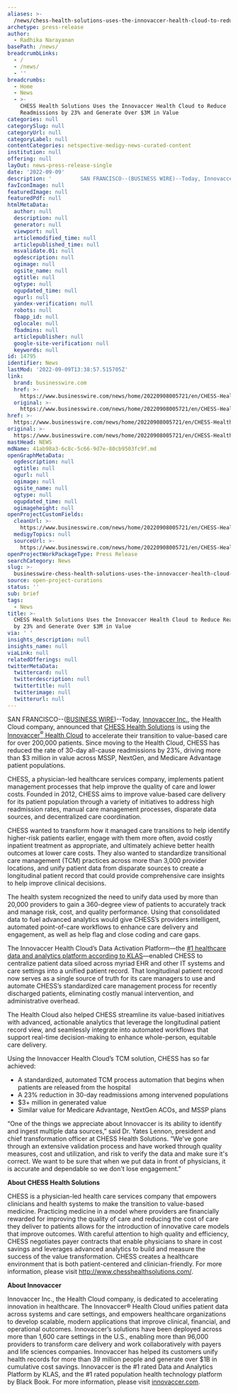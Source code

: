 ```yaml
---
aliases: >-
  /news/chess-health-solutions-uses-the-innovaccer-health-cloud-to-reduce-readmissions-by-23-and-generate-over-3m-in-value
archetype: press-release
author:
  - Radhika Narayanan
basePath: /news/
breadcrumbLinks:
  - /
  - /news/
  - ''
breadcrumbs:
  - Home
  - News
  - >-
    CHESS Health Solutions Uses the Innovaccer Health Cloud to Reduce
    Readmissions by 23% and Generate Over $3M in Value
categories: null
categorySlug: null
categoryUrl: null
categoryLabel: null
contentCategories: netspective-medigy-news-curated-content
institution: null
offering: null
layOut: news-press-release-single
date: '2022-09-09'
description: '         SAN FRANCISCO--(BUSINESS WIRE)--Today, Innovaccer Inc., the Health Cloud company, announced that CHESS Health Solutions is using the Innovaccer® Health Cloud to accelerate their transition to'
favIconImage: null
featuredImage: null
featuredPdf: null
htmlMetaData:
  author: null
  description: null
  generator: null
  viewport: null
  articlemodified_time: null
  articlepublished_time: null
  msvalidate.01: null
  ogdescription: null
  ogimage: null
  ogsite_name: null
  ogtitle: null
  ogtype: null
  ogupdated_time: null
  ogurl: null
  yandex-verification: null
  robots: null
  fbapp_id: null
  oglocale: null
  fbadmins: null
  articlepublisher: null
  google-site-verification: null
  keywords: null
id: 14795
identifier: News
lastMod: '2022-09-09T13:38:57.515705Z'
link:
  brand: businesswire.com
  href: >-
    https://www.businesswire.com/news/home/20220908005721/en/CHESS-Health-Solutions-Uses-the-Innovaccer-Health-Cloud-to-Reduce-Readmissions-by-23-and-Generate-Over-3M-in-Value
  original: >-
    https://www.businesswire.com/news/home/20220908005721/en/CHESS-Health-Solutions-Uses-the-Innovaccer-Health-Cloud-to-Reduce-Readmissions-by-23-and-Generate-Over-3M-in-Value
href: >-
  https://www.businesswire.com/news/home/20220908005721/en/CHESS-Health-Solutions-Uses-the-Innovaccer-Health-Cloud-to-Reduce-Readmissions-by-23-and-Generate-Over-3M-in-Value
original: >-
  https://www.businesswire.com/news/home/20220908005721/en/CHESS-Health-Solutions-Uses-the-Innovaccer-Health-Cloud-to-Reduce-Readmissions-by-23-and-Generate-Over-3M-in-Value
mastHead: NEWS
mdName: 41ab98a3-6c8c-5c66-9d7e-80cb9503fc9f.md
openGraphMetaData:
  ogdescription: null
  ogtitle: null
  ogurl: null
  ogimage: null
  ogsite_name: null
  ogtype: null
  ogupdated_time: null
  ogimageheight: null
openProjectCustomFields:
  cleanUrl: >-
    https://www.businesswire.com/news/home/20220908005721/en/CHESS-Health-Solutions-Uses-the-Innovaccer-Health-Cloud-to-Reduce-Readmissions-by-23-and-Generate-Over-3M-in-Value
  medigyTopics: null
  sourceUrl: >-
    https://www.businesswire.com/news/home/20220908005721/en/CHESS-Health-Solutions-Uses-the-Innovaccer-Health-Cloud-to-Reduce-Readmissions-by-23-and-Generate-Over-3M-in-Value
openProjectWorkPackageType: Press Release
searchCategory: News
slug: >-
  businesswire-chess-health-solutions-uses-the-innovaccer-health-cloud-to-reduce-readmissions-by-23-and-generate-over-3m-in-value
source: open-project-curations
status: ''
sub: brief
tags:
  - News
title: >-
  CHESS Health Solutions Uses the Innovaccer Health Cloud to Reduce Readmissions
  by 23% and Generate Over $3M in Value
via: ' '
insights_description: null
insights_name: null
viaLink: null
relatedOfferings: null
twitterMetaData:
  twittercard: null
  twitterdescription: null
  twittertitle: null
  twitterimage: null
  twitterurl: null
---
```

<div id="readability-page-1" class="page"><div itemprop="articleBody">         <p>SAN FRANCISCO--(<span itemprop="provider publisher copyrightHolder" itemscope="itemscope" itemtype="https://schema.org/Organization" itemid="https://www.businesswire.com"><span itemprop="name"><a referrerpolicy="unsafe-url" rel="nofollow" itemprop="url" href="https://www.businesswire.com/">BUSINESS WIRE</a></span></span>)--Today, <a referrerpolicy="unsafe-url" target="_blank" href="https://cts.businesswire.com/ct/CT?id=smartlink&amp;url=https%3A%2F%2Finnovaccer.com%2Fsolutions%2Ftoolkit%2F&amp;esheet=52876242&amp;newsitemid=20220908005721&amp;lan=en-US&amp;anchor=Innovaccer+Inc.&amp;index=1&amp;md5=176a1aa9491f802692b9caa84a144838" rel="nofollow" shape="rect">Innovaccer Inc.</a>, the Health Cloud company, announced that <a referrerpolicy="unsafe-url" target="_blank" href="https://cts.businesswire.com/ct/CT?id=smartlink&amp;url=https%3A%2F%2Fwww.chesshealthsolutions.com%2F&amp;esheet=52876242&amp;newsitemid=20220908005721&amp;lan=en-US&amp;anchor=CHESS+Health+Solutions&amp;index=2&amp;md5=75a8bfb57b5f46b563182d23355aa235" rel="nofollow" shape="rect">CHESS Health Solutions</a> is using the <a referrerpolicy="unsafe-url" target="_blank" href="https://cts.businesswire.com/ct/CT?id=smartlink&amp;url=https%3A%2F%2Finnovaccer.com%2Fhealth-cloud%2F&amp;esheet=52876242&amp;newsitemid=20220908005721&amp;lan=en-US&amp;anchor=Innovaccer%26%23174%3B+Health+Cloud&amp;index=3&amp;md5=aaf2e1799210e7e98d795720f60eab87" rel="nofollow" shape="rect">Innovaccer<sup>®</sup> Health Cloud</a> to accelerate their transition to value-based care for over 200,000 patients. Since moving to the Health Cloud, CHESS has reduced the rate of 30-day all-cause readmissions by 23%, driving more than $3 million in value across MSSP, NextGen, and Medicare Advantage patient populations. </p> <blockquote></blockquote> <p> CHESS, a physician-led healthcare services company, implements patient management processes that help improve the quality of care and lower costs. Founded in 2012, CHESS aims to improve value-based care delivery for its patient population through a variety of initiatives to address high readmission rates, manual care management processes, disparate data sources, and decentralized care coordination. </p><p> CHESS wanted to transform how it managed care transitions to help identify higher-risk patients earlier, engage with them more often, avoid costly inpatient treatment as appropriate, and ultimately achieve better health outcomes at lower care costs. They also wanted to standardize transitional care management (TCM) practices across more than 3,000 provider locations, and unify patient data from disparate sources to create a longitudinal patient record that could provide comprehensive care insights to help improve clinical decisions. </p><p> The health system recognized the need to unify data used by more than 20,000 providers to gain a 360-degree view of patients to accurately track and manage risk, cost, and quality performance. Using that consolidated data to fuel advanced analytics would give CHESS’s providers intelligent, automated point-of-care workflows to enhance care delivery and engagement, as well as help flag and close coding and care gaps. </p><p> The Innovaccer Health Cloud’s Data Activation Platform—the <a referrerpolicy="unsafe-url" target="_blank" href="https://cts.businesswire.com/ct/CT?id=smartlink&amp;url=https%3A%2F%2Finnovaccer.com%2Fawards%2Fbest-in-klas-data-platform&amp;esheet=52876242&amp;newsitemid=20220908005721&amp;lan=en-US&amp;anchor=%231+healthcare+data+and+analytics+platform+according+to+KLAS&amp;index=4&amp;md5=c5e995a84594b0fd67a00d4e16c90c01" rel="nofollow" shape="rect">#1 healthcare data and analytics platform according to KLAS</a>—enabled CHESS to centralize patient data siloed across myriad EHR and other IT systems and care settings into a unified patient record. That longitudinal patient record now serves as a single source of truth for its care managers to use and automate CHESS’s standardized care management process for recently discharged patients, eliminating costly manual intervention, and administrative overhead. </p><p> The Health Cloud also helped CHESS streamline its value-based initiatives with advanced, actionable analytics that leverage the longitudinal patient record view, and seamlessly integrate into automated workflows that support real-time decision-making to enhance whole-person, equitable care delivery. </p><p> Using the Innovaccer Health Cloud’s TCM solution, CHESS has so far achieved: </p><ul> <li> A standardized, automated TCM process automation that begins when patients are released from the hospital </li> <li> A 23% reduction in 30-day readmissions among intervened populations </li> <li> $3+ million in generated value </li> <li> Similar value for Medicare Advantage, NextGen ACOs, and MSSP plans </li> </ul><p> “One of the things we appreciate about Innovaccer is its ability to identify and ingest multiple data sources,” said Dr. Yates Lennon, president and chief transformation officer at CHESS Health Solutions. “We've gone through an extensive validation process and have worked through quality measures, cost and utilization, and risk to verify the data and make sure it's correct. We want to be sure that when we put data in front of physicians, it is accurate and dependable so we don't lose engagement.” </p><p> <b>About CHESS Health Solutions</b> </p><p> CHESS is a physician-led health care services company that empowers clinicians and health systems to make the transition to value-based medicine. Practicing medicine in a model where providers are financially rewarded for improving the quality of care and reducing the cost of care they deliver to patients allows for the introduction of innovative care models that improve outcomes. With careful attention to high quality and efficiency, CHESS negotiates payer contracts that enable physicians to share in cost savings and leverages advanced analytics to build and measure the success of the value transformation. CHESS creates a healthcare environment that is both patient-centered and clinician-friendly. For more information, please visit <a referrerpolicy="unsafe-url" target="_blank" href="https://cts.businesswire.com/ct/CT?id=smartlink&amp;url=http%3A%2F%2Fwww.chesshealthsolutions.com%2F&amp;esheet=52876242&amp;newsitemid=20220908005721&amp;lan=en-US&amp;anchor=http%3A%2F%2Fwww.chesshealthsolutions.com%2F&amp;index=5&amp;md5=e64eb8be553e8544e4b6d8df16dafd99" rel="nofollow" shape="rect">http://www.chesshealthsolutions.com/</a>. </p><p> <b>About Innovaccer</b> </p><p> Innovaccer Inc., the Health Cloud company, is dedicated to accelerating innovation in healthcare. The Innovaccer® Health Cloud unifies patient data across systems and care settings, and empowers healthcare organizations to develop scalable, modern applications that improve clinical, financial, and operational outcomes. Innovaccer’s solutions have been deployed across more than 1,600 care settings in the U.S., enabling more than 96,000 providers to transform care delivery and work collaboratively with payers and life sciences companies. Innovaccer has helped its customers unify health records for more than 39 million people and generate over $1B in cumulative cost savings. Innovaccer is the #1 rated Data and Analytics Platform by KLAS, and the #1 rated population health technology platform by Black Book. For more information, please visit <a referrerpolicy="unsafe-url" target="_blank" href="https://cts.businesswire.com/ct/CT?id=smartlink&amp;url=http%3A%2F%2Finnovaccer.com&amp;esheet=52876242&amp;newsitemid=20220908005721&amp;lan=en-US&amp;anchor=innovaccer.com&amp;index=6&amp;md5=701e829fbbff1a2859206d18a5884797" rel="nofollow" shape="rect">innovaccer.com</a>. </p>                </div></div>